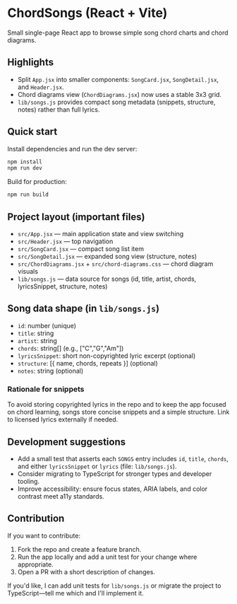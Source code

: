 # ChordSongs (React + Vite)

Small single-page React app to browse simple song chord charts and chord diagrams.

## Highlights

- Split `App.jsx` into smaller components: `SongCard.jsx`, `SongDetail.jsx`, and `Header.jsx`.
- Chord diagrams view (`ChordDiagrams.jsx`) now uses a stable 3x3 grid.
- `lib/songs.js` provides compact song metadata (snippets, structure, notes) rather than full lyrics.

## Quick start

Install dependencies and run the dev server:

```bash
npm install
npm run dev
```

Build for production:

```bash
npm run build
```

## Project layout (important files)

- `src/App.jsx` — main application state and view switching
- `src/Header.jsx` — top navigation
- `src/SongCard.jsx` — compact song list item
- `src/SongDetail.jsx` — expanded song view (structure, notes)
- `src/ChordDiagrams.jsx` + `src/chord-diagrams.css` — chord diagram visuals
- `lib/songs.js` — data source for songs (id, title, artist, chords, lyricsSnippet, structure, notes)

## Song data shape (in `lib/songs.js`)

- `id`: number (unique)
- `title`: string
- `artist`: string
- `chords`: string[] (e.g., ["C","G","Am"])
- `lyricsSnippet`: short non-copyrighted lyric excerpt (optional)
- `structure`: [{ name, chords, repeats }] (optional)
- `notes`: string (optional)

### Rationale for snippets

To avoid storing copyrighted lyrics in the repo and to keep the app focused on chord learning, songs store concise snippets and a simple structure. Link to licensed lyrics externally if needed.

## Development suggestions

- Add a small test that asserts each `SONGS` entry includes `id`, `title`, `chords`, and either `lyricsSnippet` or `lyrics` (file: `lib/songs.js`).
- Consider migrating to TypeScript for stronger types and developer tooling.
- Improve accessibility: ensure focus states, ARIA labels, and color contrast meet a11y standards.

## Contribution

If you want to contribute:

1. Fork the repo and create a feature branch.
2. Run the app locally and add a unit test for your change where appropriate.
3. Open a PR with a short description of changes.

If you'd like, I can add unit tests for `lib/songs.js` or migrate the project to TypeScript—tell me which and I'll implement it.

